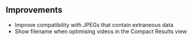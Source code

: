 ## Improvements

- Improve compatibility with JPEGs that contain extraneous data
- Show filename when optimising videos in the Compact Results view
